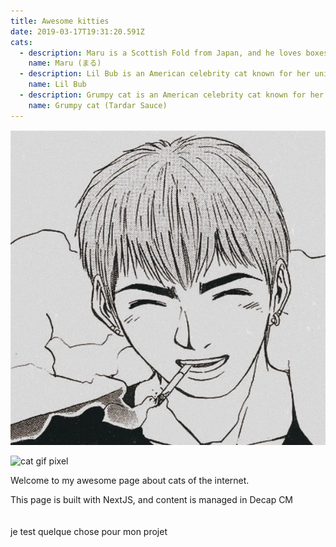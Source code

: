 ```yaml
---
title: Awesome kitties
date: 2019-03-17T19:31:20.591Z
cats:
  - description: Maru is a Scottish Fold from Japan, and he loves boxes.
    name: Maru (まる)
  - description: Lil Bub is an American celebrity cat known for her unique appearance.
    name: Lil Bub
  - description: Grumpy cat is an American celebrity cat known for her grumpy appearance.
    name: Grumpy cat (Tardar Sauce)
---
```

![](public/img/75f352ee-5484-4422-ab63-3da41c9f8b47.jpg "gtoiamge")

![cat gif pixel](img/cat.gif "The cat")

Welcome to my awesome page about cats of the internet.

This page is built with NextJS, and content is managed in Decap CM\
\
\
je test quelque chose pour mon projet
